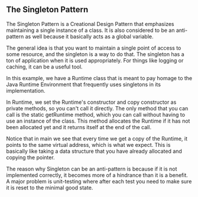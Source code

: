 ## The Singleton Pattern

The Singleton Pattern is a Creational Design Pattern that emphasizes maintaining a single instance of a class.
It is also considered to be an anti-pattern as well because it basically acts as a global variable.

The general idea is that you want to maintain a single point of access to some resource, and the singleton is a way to do that. The singleton has a ton of application when it is used appropriately. For things like logging or caching, it can be a useful tool.

In this example, we have a Runtime class that is meant to pay homage to the Java Runtime Environment that frequently uses singletons in its implementation.

In Runtime, we set the Runtime's constructor and copy constructor as private methods, so you can't call it directly. The only method that you can call is the static getRuntime method, which you can call without having to use an instance of the class. This method allocates the Runtime if it has not been allocated yet and it returns itself at the end of the call.

Notice that in main we see that every time we get a copy of the Runtime, it points to the same virtual address, which is what we expect. This is basically like taking a data structure that you have already allocated and copying the pointer.

The reason why Singleton can be an anti-pattern is because if it is not implemented correctly, it becomes more of a hindrance than it is a benefit. A major problem is unit-testing where after each test you need to make sure it is reset to the minimal good state.